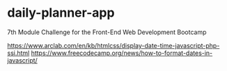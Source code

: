 # daily-planner-app

7th Module Challenge for the Front-End Web Development Bootcamp

https://www.arclab.com/en/kb/htmlcss/display-date-time-javascript-php-ssi.html
https://www.freecodecamp.org/news/how-to-format-dates-in-javascript/

